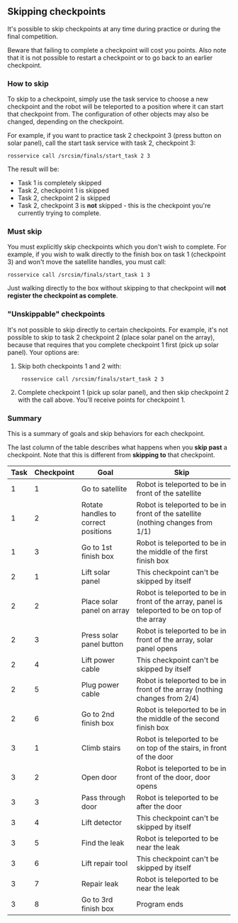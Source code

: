 ## Skipping checkpoints

It's possible to skip checkpoints at any time during practice or during the
final competition.

Beware that failing to complete a checkpoint will cost you points. Also note
that it is not possible to restart a checkpoint or to go back to an earlier
checkpoint.

### How to skip

To skip to a checkpoint, simply use the task service to choose a new checkpoint
and the robot will be teleported to a position where it can start that
checkpoint from. The configuration of other objects may also be changed,
depending on the checkpoint.

For example, if you want to practice task 2 checkpoint 3 (press button on solar
panel), call the start task service with task 2, checkpoint 3:

    rosservice call /srcsim/finals/start_task 2 3

The result will be:

* Task 1 is completely skipped
* Task 2, checkpoint 1 is skipped
* Task 2, checkpoint 2 is skipped
* Task 2, checkpoint 3 is **not** skipped - this is the checkpoint you're currently
  trying to complete.

### Must skip

You must explicitly skip checkpoints which you don't wish to complete. For
example, if you wish to walk directly to the finish box on task 1 (checkpoint 3)
and won't move the satellite handles, you must call:

    rosservice call /srcsim/finals/start_task 1 3

Just walking directly to the box without skipping to that checkpoint will **not
register the checkpoint as complete**.

### "Unskippable" checkpoints

It's not possible to skip directly to certain checkpoints. For example, it's not
possible to skip to task 2 checkpoint 2 (place solar panel on the array),
because that requires that you complete checkpoint 1 first (pick up solar panel).
Your options are:

1. Skip both checkpoints 1 and 2 with:

        rosservice call /srcsim/finals/start_task 2 3

1. Complete checkpoint 1 (pick up solar panel), and then skip checkpoint 2 with
the call above. You'll receive points for checkpoint 1.

### Summary

This is a summary of goals and skip behaviors for each checkpoint.

The last column of the table describes what happens when you **skip past** a
checkpoint. Note that this is different from **skipping to** that checkpoint.

Task | Checkpoint | Goal | Skip
---- | ---------- | ---- | ----
1 | 1 | Go to satellite | Robot is teleported to be in front of the satellite
1 | 2 | Rotate handles to correct positions | Robot is teleported to be in front of the satellite (nothing changes from 1/1)
1 | 3 | Go to 1st finish box | Robot is teleported to be in the middle of the first finish box
2 | 1 | Lift solar panel | This checkpoint can't be skipped by itself
2 | 2 | Place solar panel on array | Robot is teleported to be in front of the array, panel is teleported to be on top of the array
2 | 3 | Press solar panel button | Robot is teleported to be in front of the array, solar panel opens
2 | 4 | Lift power cable | This checkpoint can't be skipped by itself
2 | 5 | Plug power cable | Robot is teleported to be in front of the array (nothing changes from 2/4)
2 | 6 | Go to 2nd finish box | Robot is teleported to be in the middle of the second finish box
3 | 1 | Climb stairs | Robot is teleported to be on top of the stairs, in front of the door
3 | 2 | Open door | Robot is teleported to be in front of the door, door opens
3 | 3 | Pass through door | Robot is teleported to be after the door
3 | 4 | Lift detector | This checkpoint can't be skipped by itself
3 | 5 | Find the leak | Robot is teleported to be near the leak
3 | 6 | Lift repair tool | This checkpoint can't be skipped by itself
3 | 7 | Repair leak | Robot is teleported to be near the leak
3 | 8 | Go to 3rd finish box | Program ends